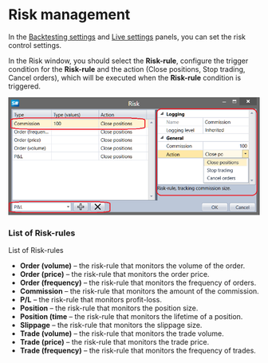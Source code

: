 # Risk management

In the [Backtesting settings](Designer_Properties_emulation.md) and [Live settings](Designer_Properties_Live.md) panels, you can set the risk control settings.

In the Risk window, you should select the **Risk\-rule**, configure the trigger condition for the **Risk\-rule** and the action (Close positions, Stop trading, Cancel orders), which will be executed when the **Risk\-rule** condition is triggered.

![Designer Risk Rule](../images/Designer_Risk_Rule.png)

### List of Risk\-rules

List of Risk\-rules

- **Order (volume)** – the risk\-rule that monitors the volume of the order.
- **Order (price)** – the risk\-rule that monitors the order price.
- **Order (frequency)** – the risk\-rule that monitors the frequency of orders.
- **Commission** – the risk\-rule that monitors the amount of the commission.
- **P\/L** – the risk\-rule that monitors profit\-loss.
- **Position** – the risk\-rule that monitors the position size.
- **Position (time** – the risk\-rule that monitors the lifetime of a position.
- **Slippage** – the risk\-rule that monitors the slippage size.
- **Trade (volume)** – the risk\-rule that monitors the trade volume.
- **Trade (price)** – the risk\-rule that monitors the trade price.
- **Trade (frequency)** – the risk\-rule that monitors the frequency of trades.
